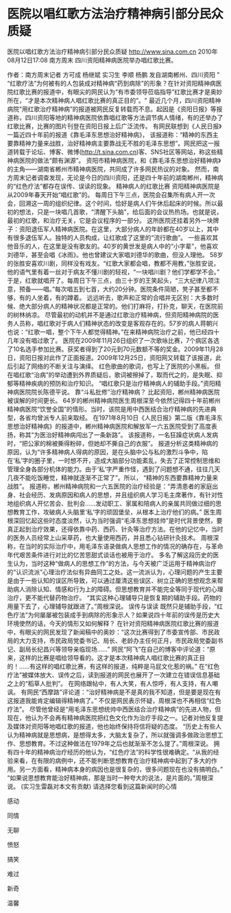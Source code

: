 # 医院以唱红歌方法治疗精神病引部分民众质疑

医院以唱红歌方法治疗精神病引部分民众质疑
http://www.sina.com.cn  2010年08月12日17:08  南方周末
四川资阳精神病医院举办唱红歌比赛。

作者：南方周末记者 方可成 杨继斌 实习生 李顺 杨鹏
发自湖南郴州、四川资阳
" “红歌疗法”为何被有的人包装成对精神病“药到病除”的形象？在针对资阳精神病医院红歌比赛的报道中，有眼尖的网民认为“有市委领导莅临指导”红歌比赛才是奥妙所在，“才是本次精神病人唱红歌比赛的真正目的”。"
最近几个月，四川资阳精神病院“用红歌治疗精神病”的报道被网民反复转载而不息。起因是《资阳日报》等报道称，四川资阳等地的精神病医院依靠唱红歌等方法调节病人情绪，有的还举办了红歌比赛，比赛的图片刊登在资阳日报上后广泛流传。
有网民联想到《人民日报》一篇近四十年前的报道《靠毛泽东思想治好精神病》，
该报道称：“精神的东西主要靠精神力量来战胜，治好精神病主要靠战无不胜的毛泽东思想”。网民把这一报道转载于论坛、博客、微博(http://t.sina.com.cn)客、SNS社区等网站，称这些精神病医院的做法“颇有渊源”。
资阳市精神病医院，和《靠毛泽东思想治好精神病》的主角——湖南省郴州市精神病医院，共同成了许多网民热议的对象。
然而，南方周末记者调查发现，无论是今日的四川资阳，还是四十年前的湖南郴州，精神病的“红色疗法”都存在误传、误读的现象。
精神病人的红歌比赛
资阳精神病医院是从2009年春天开始“唱红歌”的。
每周日下午三点，医院会召集所有病人开一次会，回溯这一周的组织纪律。这个时间，恰好是病人们午休后起床的时候。所以最初的想法，只是一块唱几首歌，“清醒下头脑”，给后面的会议热热场。也就是说，最初的红歌，和治疗无关，它是会议程序的一部分。
这所医院还挂着另外一块牌子：资阳退伍军人精神病医院。在这里，大部分病人的年龄都在40岁以上，其中有很多退伍军人。独特的人员构成，让红歌成了这里的“流行歌曲”。
一些喜欢其他音乐的人，在这里是没有歌友的。40岁的黄世发是病人中的“小字辈”，他喜欢刘德华，甚至会唱《冰雨》。他也曾建议大家唱刘德华的歌曲，但没人理他。
58岁的张胜安喜欢川剧，同样没有戏友。“红歌大家都会唱，教都不用教，”张胜安说，他的语气里有着一丝对于病友不懂川剧的轻视，“一块唱川剧？他们学都学不会。”
于是，红歌就唱开了。每周日下午三点，由三十岁的王笑起头，“三大纪律八项注意，预备——唱。”每次唱五到七首，大约20分钟。医院条件简陋，凳子甚至都不够，有的人坐着，有的蹲着。
远远听去，歌声和正常的合唱并无区别：大多数时候、绝大部分病人的精神状况都是正常的。他们打麻将，打扑克，聊天，在医院前的树林纳凉。
尽管最初的动机并不是通过红歌治疗精神病，但资阳精神病院的医务人员称，唱红歌对于病人们精神状态的改变是客观存在的。57岁的病人蒋朝兴也说：“红歌一唱，整个下午人都觉得精神。”在来精神病院治疗之前，他已经四十几年没有唱过歌了。
医院在2009年11月26日组织了一次歌咏比赛，7个病区各选了10名选手参加比赛。获奖者得到了20元到70元数额不等的奖金。2009年11月28日，资阳日报对此作了正面报道。2009年12月25日，资阳网又转载了该报道，此后引起了网络的不断关注与演绎。
红色歌曲的歌词，也写上了医院的小黑板。
但在唱红歌“治病”的举动遭到外界质疑后，歌词被擦掉了，取而代之的，是失眠、抑郁等精神疾病的预防和治疗知识。
“唱红歌只是治疗精神病人的辅助手段。”资阳精神病医院院长陈德平说。
靠“斗私批修”治疗精神病？
比起资阳，郴州精神病医院被误解的时间更长。
64岁的郴州精神病院医生周根深至今依然记得四十年前郴州精神病医院“饮誉全国”的情形。当时，该院是用中西医结合治疗精神病的先进典型，各省均曾派专人前来取经。
在1971年8月10日《人民日报》第二版《靠毛泽东思想治好精神病》的报道中，郴州精神病医院和解放军一六五医院受到了高度表扬，称其“为医治好精神病闯出了一条新路”。
该报道称，一名狂躁症状病人发病时，“把公家的棉被撕得粉碎，但她却不撕自己的衣服”。
报道分析这类精神病的原因，认为“许多精神病人得病的原因，是在头脑中公与私的激烈斗争中，陷在‘私’字的圈子里，一时想不开，造成大脑部分功能紊乱，失去了正常控制思维和管理全身各部分机体的能力。由于‘私’字严重作怪，遇到了问题想不通，往往几天几夜不能吃饭睡觉，精神就逐渐不正常了”。所以， “精神的东西要靠精神力量来战胜”。
报道称，郴州精神病院和一六五医院的治疗经验是：“弄清患者的家庭出身、社会经历、发病原因和病人的思想，并且组织病人学习毛主席著作，有针对性地组织病人开忆苦会、批判会……发动职工、家属和陪病人的亲属共同做过细的思想教育工作，攻破病人头脑里‘私’字的顽固堡垒，从根本上治疗他们的病。”
医生周根深回忆起这些时态度淡然，认为当时强调“毛泽东思想挂帅”是时代背景使然，要真正起到治疗效果，还得依靠中药、西药、针灸等治疗方法。在他的记忆中，当时的医务人员经常上山采草药，也大量使用西药，并且悉心钻研针灸技术。
周根深称，在当时的实际治疗中，用毛泽东语录做病人思想工作的情况的确存在，与革命年代艰苦条件进行对比的忆苦思甜式谈话也被用于治疗。
多名了解这段历史的医生认为，当时这种“做病人的思想工作”的方法，与今天被广泛运用于精神病治疗的“认识流派”心理治疗法似有异曲同工之处。这一流派认为，心理问题的产生主要是由于一些认知的误区所导致，可以通过厘清这些误区、树立正确的思想观念来帮助病人消除认知、情感和行为上的障碍。但思想教育并不能完全等同于现代的心理治疗，更不能代替药物治疗。
“其实这种心理辅导只是恢复期的辅助手段。药物的用量下去了，心理辅导就跟进了。”周根深说。
误传与误读
既然只是辅助手段，“红色疗法”为何屡屡被包装成手到病除的形象示人？如果说四十年前的误传是历史大环境使然的话，今天的情形又如何解释？
在针对资阳精神病医院红歌比赛的报道中，有眼尖的网民发现了新闻稿中的奥妙：“这次比赛得到了市委宣传部、市民政局的大力支持，市民政局党委书记、局长、老龄办主任何正月，市民政局党委副书记、副局长纪昌兴等领导亲临现场……”
网民“阿飞”在自己的博客中评论道：“原来，这样的比赛是唱给领导看的。这才是本次精神病人唱红歌比赛的真正目的！……有这样的唱红歌比赛，有这样的报道，纯粹是马屁文化惹的祸。”
在“红色疗法”被媒体放大、误传之后，读到报道的网民也展开了一次建立在错误信息基础之上的“稻草人批判”。
在网络跟帖中，有人大笑，有人惊呼，有人支持，有人嘲讽。
有网民“西摩路”评论道：“治好精神病是不是真的我不知道，但是要是现在有这报道我能肯定编辑得精神病了。”
不仅是网民表示怀疑，周根深也不再相信“红色疗法”。
尽管他曾经是“用毛泽东思想统帅中西医结合治疗精神病”的先进人物，但现在，他认为不会再有精神病医院把红色文化作为治疗手段之一。记者对他反复提及媒体对资阳等地唱红歌的报道，他也始终保持将信将疑的态度。
“历史上有些人认为精神病就是思想病，是想得太多，大脑太复杂了，所以就强调多做政治思想工作、思想教育。不过这种做法在1979年之后也就渐渐不怎么提了。”周根深说。
拥有四十年的精神病治疗经历的他认为，“红色疗法”的科学性很难确定。“从我的经验来看，在有限的病例中，还不能判断思想教育在治疗精神病中起到了多大的作用。另一方面看，精神病本身的病因也是很复杂的，很多问题现在也没有搞明白。”
“如果说思想教育能治好精神病，那是当时一种夸大的说法，是片面的。”周根深说。
(实习生雷磊对本文有贡献)
请选择您看到这篇新闻时的心情

感动

同情

无聊

愤怒

搞笑

难过

新奇

温馨

